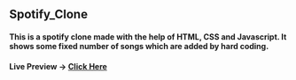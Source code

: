 ﻿## Spotify_Clone
#### This is a spotify clone made with the help of HTML, CSS and Javascript. It shows some fixed number of songs which are added by hard coding.
#### Live Preview -> <a href="https://ajaysinghpanwar.github.io/Spotify_Clone/">Click Here</a>
